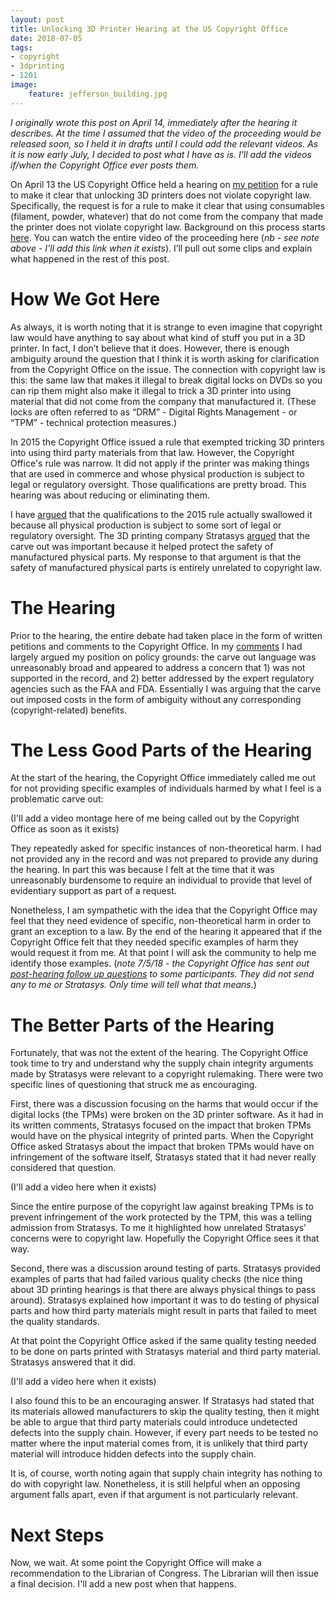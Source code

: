 ```yaml
---
layout: post
title: Unlocking 3D Printer Hearing at the US Copyright Office
date: 2018-07-05
tags:
- copyright
- 3dprinting
- 1201
image:
    feature: jefferson_building.jpg
---
```


*I originally wrote this post on April 14, immediately after the hearing it describes. At the time I assumed that the video of the proceeding would be released soon, so I held it in drafts until I could add the relevant videos.  As it is now early July, I decided to post what I have as is.  I'll add the videos if/when the Copyright Office ever posts them.*

On April 13 the US Copyright Office held a hearing on [my petition](http://michaelweinberg.org/post/168650680970/expanding-the-rules-around-unlocking-3d-printers) for a rule to make it clear that unlocking 3D printers does not violate copyright law.  Specifically, the request is for a rule to make it clear that using consumables (filament, powder, whatever) that do not come from the company that made the printer does not violate copyright law.  Background on this process starts [here](http://michaelweinberg.org/post/168650680970/expanding-the-rules-around-unlocking-3d-printers).  You can watch the entire video of the proceeding here (*nb - see note above - I'll add this link when it exists*).  I’ll pull out some clips and explain what happened in the rest of this post.

# How We Got Here

As always, it is worth noting that it is strange to even imagine that copyright law would have anything to say about what kind of stuff you put in a 3D printer.  In fact, I don’t believe that it does.  However, there is enough ambiguity around the question that I think it is worth asking for clarification from the Copyright Office on the issue.  The connection with copyright law is this: the same law that makes it  illegal to break digital locks on DVDs so you can rip them might also make it illegal to trick a 3D printer into using material that did not come from the company that manufactured it.  (These locks are often referred to as “DRM” - Digital Rights Management - or “TPM” - technical protection measures.)

In 2015 the Copyright Office issued a rule that exempted tricking 3D printers into using third party materials from that law.  However, the Copyright Office's rule was narrow.  It did not apply if the printer was making things that are used in commerce and whose physical production is subject to legal or regulatory oversight.  Those qualifications are pretty broad.  This hearing was about reducing or eliminating them.  

I have [argued](http://michaelweinberg.org/post/132021560865/unlocking-3d-printers-ruling-is-a-mess) that the qualifications to the 2015 rule actually swallowed it because all physical production is subject to some sort of legal or regulatory oversight.  The 3D printing company Stratasys [argued](http://michaelweinberg.org/post/170890479630/stratasys-opposes-unlocking-3d-printing-petition) that the carve  out was important because it helped protect the safety of manufactured physical parts.  My response to that argument is that the safety of manufactured physical parts is entirely  unrelated to copyright law.

# The Hearing

Prior to the hearing, the entire debate had taken place in the form of written petitions and comments to the Copyright Office.  In my [comments](http://michaelweinberg.org/post/168650680970/expanding-the-rules-around-unlocking-3d-printers) I had largely argued my position on policy grounds: the carve out language was unreasonably broad and appeared to address a concern that 1) was not supported in the record, and 2) better addressed by the expert regulatory agencies such as the FAA and FDA.  Essentially I was arguing that the carve out imposed costs in the form of ambiguity without any corresponding (copyright-related) benefits.

# The Less Good Parts of the Hearing

At the start of the hearing, the Copyright Office immediately called me out for not providing specific examples of individuals harmed by what I feel is a problematic carve out:

(I'll add a video montage here of me being called out by the Copyright Office as soon as it exists)

They repeatedly asked for specific instances of non-theoretical harm.  I had not provided any in the record and was not prepared to provide any during the hearing.  In part this was because I felt at the time that it was unreasonably burdensome to require an individual to provide that level of evidentiary support as part of a request.  

Nonetheless, I am sympathetic with the idea that the Copyright Office may feel that they need evidence of specific, non-theoretical  harm in order to grant an exception to a law.  By the end of the hearing it appeared that if the Copyright Office felt that they needed specific examples of harm they would request it from me. At that point I will ask the community to help me identify those examples. (*note 7/5/18 - the Copyright Office has sent out [post-hearing follow up questions](https://www.copyright.gov/1201/2018/post-hearing/) to some participants.  They did not send any to me or Stratasys. Only time will tell what that means.*)

# The Better Parts of the Hearing

Fortunately, that was not the extent of the hearing.  The Copyright Office took time to try and understand why the supply chain integrity arguments made by Stratasys were relevant to a copyright rulemaking.  There were two specific lines of questioning that struck me as encouraging.

First, there was a discussion focusing on the harms that would occur if the digital locks (the TPMs) were broken on the 3D printer software.  As it had in its written comments, Stratasys focused on the impact that broken TPMs would have on the physical integrity of printed parts.  When the Copyright Office asked Stratasys about the impact that broken TPMs would have on infringement of the software itself, Stratasys stated that it had never really considered that question.

(I'll add a video here when it exists)

Since the entire purpose of the copyright law against breaking TPMs is to prevent infringement of the work protected by the TPM, this was a telling admission from Stratasys.  To me it highlighted how unrelated Stratasys’ concerns were to copyright law.  Hopefully the Copyright Office sees it that way.

Second, there was a discussion around testing of parts.  Stratasys provided examples of parts that had failed various quality checks (the nice thing about 3D printing hearings is that there are always physical things to pass around).  Stratasys explained how important it was to do testing of physical parts and how third party materials might result in parts that failed to meet the quality standards.

At that point the Copyright Office asked if the same quality testing needed to be done on parts printed with Stratasys material and third party material.  Stratasys answered that it did.

(I'll add a video here when it exists)

I also found this to be an encouraging answer.  If Stratasys had stated that its materials allowed manufacturers to skip the quality testing, then it might be able to argue that third party materials could introduce undetected defects into the supply chain.  However, if every part  needs to be tested no matter where the input material comes from, it is unlikely that third party material will introduce hidden defects into the supply chain.  

It is, of course, worth noting again that supply chain integrity has nothing to do with copyright law.  Nonetheless, it is still helpful when an opposing argument falls apart, even if that argument is not particularly relevant.

# Next Steps

Now, we wait.  At some point the Copyright Office will make a recommendation to the Librarian of Congress.  The Librarian will then issue a final decision.  I'll add a new post when that happens.
